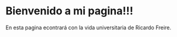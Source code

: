 Bienvenido a mi pagina!!!
============================

En esta pagina econtrará con la vida universitaria de Ricardo Freire.
